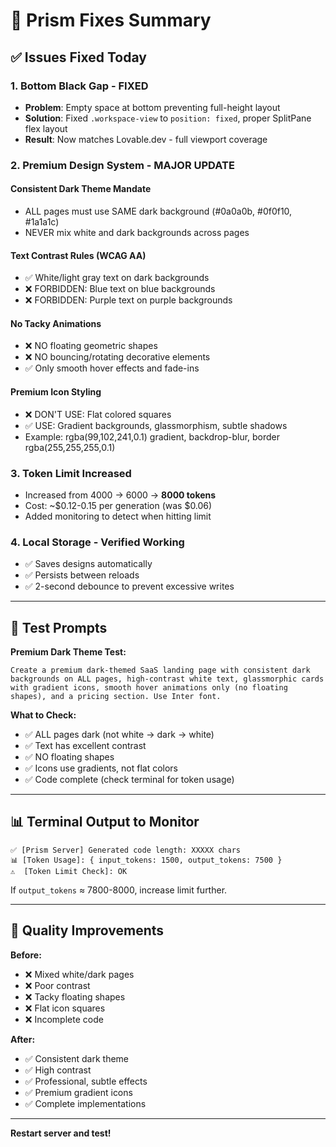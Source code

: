 # 🔧 Prism Fixes Summary

## ✅ Issues Fixed Today

### 1. Bottom Black Gap - FIXED
- **Problem**: Empty space at bottom preventing full-height layout  
- **Solution**: Fixed `.workspace-view` to `position: fixed`, proper SplitPane flex layout
- **Result**: Now matches Lovable.dev - full viewport coverage

### 2. Premium Design System - MAJOR UPDATE

#### Consistent Dark Theme Mandate
- ALL pages must use SAME dark background (#0a0a0b, #0f0f10, #1a1a1c)
- NEVER mix white and dark backgrounds across pages

#### Text Contrast Rules (WCAG AA)
- ✅ White/light gray text on dark backgrounds
- ❌ FORBIDDEN: Blue text on blue backgrounds
- ❌ FORBIDDEN: Purple text on purple backgrounds

#### No Tacky Animations
- ❌ NO floating geometric shapes
- ❌ NO bouncing/rotating decorative elements  
- ✅ Only smooth hover effects and fade-ins

#### Premium Icon Styling
- ❌ DON'T USE: Flat colored squares
- ✅ USE: Gradient backgrounds, glassmorphism, subtle shadows
- Example: rgba(99,102,241,0.1) gradient, backdrop-blur, border rgba(255,255,255,0.1)

### 3. Token Limit Increased
- Increased from 4000 → 6000 → **8000 tokens**
- Cost: ~$0.12-0.15 per generation (was $0.06)
- Added monitoring to detect when hitting limit

### 4. Local Storage - Verified Working
- ✅ Saves designs automatically
- ✅ Persists between reloads
- ✅ 2-second debounce to prevent excessive writes

---

## 🧪 Test Prompts

**Premium Dark Theme Test:**
```
Create a premium dark-themed SaaS landing page with consistent dark backgrounds on ALL pages, high-contrast white text, glassmorphic cards with gradient icons, smooth hover animations only (no floating shapes), and a pricing section. Use Inter font.
```

**What to Check:**
- ✅ ALL pages dark (not white → dark → white)
- ✅ Text has excellent contrast
- ✅ NO floating shapes
- ✅ Icons use gradients, not flat colors
- ✅ Code complete (check terminal for token usage)

---

## 📊 Terminal Output to Monitor

```
✅ [Prism Server] Generated code length: XXXXX chars
📊 [Token Usage]: { input_tokens: 1500, output_tokens: 7500 }
⚠️  [Token Limit Check]: OK
```

If `output_tokens` ≈ 7800-8000, increase limit further.

---

## 🎯 Quality Improvements

**Before:**
- ❌ Mixed white/dark pages
- ❌ Poor contrast
- ❌ Tacky floating shapes
- ❌ Flat icon squares
- ❌ Incomplete code

**After:**
- ✅ Consistent dark theme
- ✅ High contrast
- ✅ Professional, subtle effects
- ✅ Premium gradient icons
- ✅ Complete implementations

---

**Restart server and test!**
